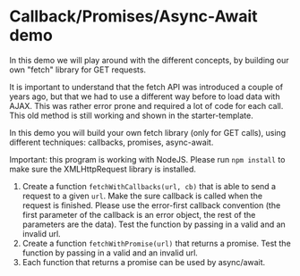 # Callback/Promises/Async-Await demo
In this demo we will play around with the different concepts, by building our own "fetch" library for GET requests.

It is important to understand that the fetch API was introduced a couple of years ago, but that we had to use a different way before to load data with AJAX. This was rather error prone and required a lot of code for each call. This old method is still working and shown in the starter-template.

In this demo you will build your own fetch library (only for GET calls), using different techniques: callbacks, promises, async-await.

Important: this program is working with NodeJS. Please run `npm install` to make sure the XMLHttpRequest library is installed.

1. Create a function `fetchWithCallbacks(url, cb)` that is able to send a request to a given `url`. Make the sure callback is called when the request is finished. Please use the error-first callback convention (the first parameter of the callback is an error object, the rest of the parameters are the data). Test the function by passing in a valid and an invalid url.
2. Create a function `fetchWithPromise(url)` that returns a promise. Test the function by passing in a valid and an invalid url.
3. Each function that returns a promise can be used by async/await.
